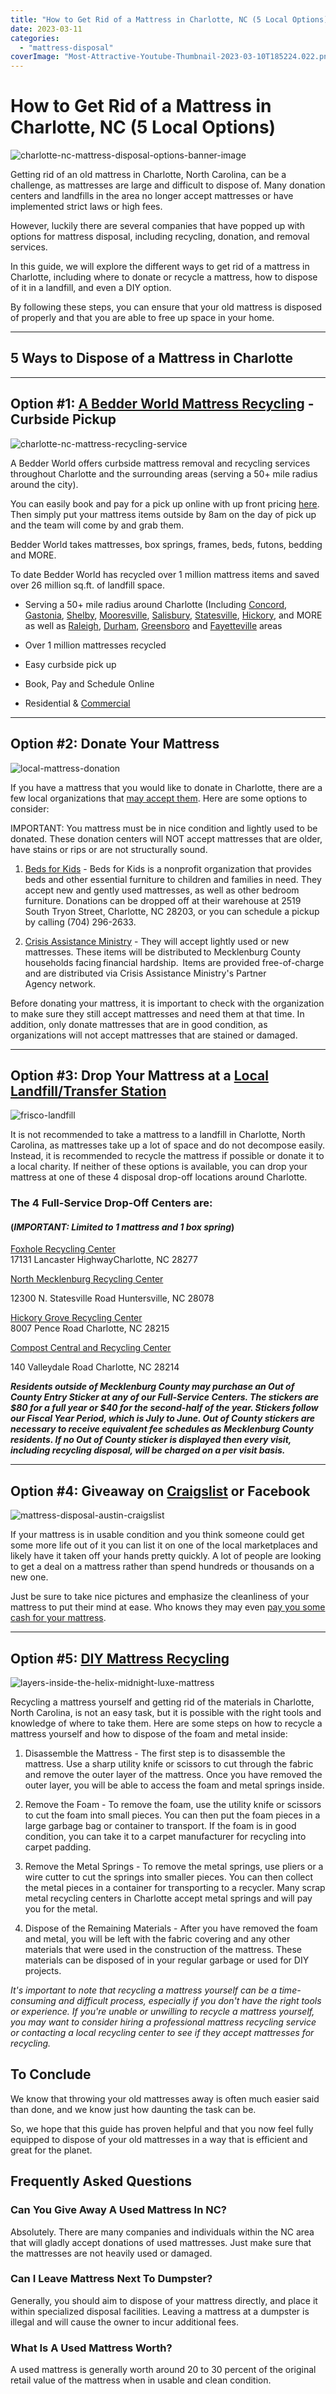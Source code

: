 ```yaml
---
title: "How to Get Rid of a Mattress in Charlotte, NC (5 Local Options)"
date: 2023-03-11
categories: 
  - "mattress-disposal"
coverImage: "Most-Attractive-Youtube-Thumbnail-2023-03-10T185224.022.png"
---
```


# How to Get Rid of a Mattress in Charlotte, NC (5 Local Options)

![charlotte-nc-mattress-disposal-options-banner-image](images/Most-Attractive-Youtube-Thumbnail-2023-03-10T185224.022-1024x576.png)

Getting rid of an old mattress in Charlotte, North Carolina, can be a challenge, as mattresses are large and difficult to dispose of. Many donation centers and landfills in the area no longer accept mattresses or have implemented strict laws or high fees.

However, luckily there are several companies that have popped up with options for mattress disposal, including recycling, donation, and removal services.

In this guide, we will explore the different ways to get rid of a mattress in Charlotte, including where to donate or recycle a mattress, how to dispose of it in a landfill, and even a DIY option.

By following these steps, you can ensure that your old mattress is disposed of properly and that you are able to free up space in your home.

* * *

## 5 Ways to Dispose of a Mattress in Charlotte

* * *

## Option #1: [A Bedder World Mattress Recycling](https://www.abedderworld.com/Charlotte-NC) - Curbside Pickup

![charlotte-nc-mattress-recycling-service](images/Screen-Shot-2023-03-10-at-3.07.47-PM-1024x587.png)

A Bedder World offers curbside mattress removal and recycling services throughout Charlotte and the surrounding areas (serving a 50+ mile radius around the city).

You can easily book and pay for a pick up online with up front pricing [here](https://www.abedderworld.com/Charlotte-NC). Then simply put your mattress items outside by 8am on the day of pick up and the team will come by and grab them.

Bedder World takes mattresses, box springs, frames, beds, futons, bedding and MORE.

To date Bedder World has recycled over 1 million mattress items and saved over 26 million sq.ft. of landfill space.

- Serving a 50+ mile radius around Charlotte (Including [Concord](https://www.abedderworld.com/Concord-NC), [Gastonia](https://www.abedderworld.com/Gastonia-NC), [Shelby](https://www.abedderworld.com/Shelby-NC), [Mooresville](https://www.abedderworld.com/Mooresville-NC), [Salisbury](https://www.abedderworld.com/Salisbury-NC), [Statesville](https://www.abedderworld.com/Statesville-NC), [Hickory](https://www.abedderworld.com/Hickory-NC), and MORE as well as [Raleigh](https://www.abedderworld.com/get-rid-of-a-mattress-in-raleigh-nc.html/), [Durham](https://www.abedderworld.com/Durham-NC), [Greensboro](https://www.abedderworld.com/how-to-get-rid-of-a-mattress-in-greensboro-nc.html/) and [Fayetteville](https://www.abedderworld.com/how-to-get-rid-of-a-mattress-in-fayetteville-nc.html/) areas

- Over 1 million mattresses recycled

- Easy curbside pick up

- Book, Pay and Schedule Online

- Residential & [Commercial](https://www.abedderworld.com/commercial/)

* * *

## Option #2: Donate Your Mattress

![local-mattress-donation](images/Donate-Local-Red-243x300-1.png)

If you have a mattress that you would like to donate in Charlotte, there are a few local organizations that [may accept them](https://www.abedderworld.com/does-goodwill-take-mattresses-4-alternative-options.html/). Here are some options to consider:

IMPORTANT: You mattress must be in nice condition and lightly used to be donated. These donation centers will NOT accept mattresses that are older, have stains or rips or are not structurally sound.

1. [Beds for Kids](https://bedsforkids.org/) - Beds for Kids is a nonprofit organization that provides beds and other essential furniture to children and families in need. They accept new and gently used mattresses, as well as other bedroom furniture. Donations can be dropped off at their warehouse at 2519 South Tryon Street, Charlotte, NC 28203, or you can schedule a pickup by calling (704) 296-2633.

3. [Crisis Assistance Ministry](https://crisisassistance.org/donate/donate-furniture-appliances/) - They will accept lightly used or new mattresses. These items will be distributed to Mecklenburg County households facing financial hardship.  Items are provided free-of-charge and are distributed via Crisis Assistance Ministry's Partner Agency network. 

Before donating your mattress, it is important to check with the organization to make sure they still accept mattresses and need them at that time. In addition, only donate mattresses that are in good condition, as organizations will not accept mattresses that are stained or damaged.

* * *

## Option #3: Drop Your Mattress at a [Local Landfill/Transfer Station](https://www.mecknc.gov/LUESA/SolidWaste/Disposal-Recycling/Pages/Full-Service-Centers.aspx)

![frisco-landfill](images/wade-parkaerial1-copy_750xx1381-777-0-81.jpeg)

It is not recommended to take a mattress to a landfill in Charlotte, North Carolina, as mattresses take up a lot of space and do not decompose easily. Instead, it is recommended to recycle the mattress if possible or donate it to a local charity. If neither of these options is available, you can drop your mattress at one of these 4 disposal drop-off locations around Charlotte.

### The 4 Full-Service Drop-Off Centers are:

#### (_IMPORTANT: Limited to 1 mattress and 1 box spring_)

[Foxhole Recycling Center  
](https://www.mecknc.gov/LUESA/SolidWaste/Disposal-Recycling/Pages/Full%20Service%20Facilities.aspx)17131 Lancaster HighwayCharlotte, NC 28277

[North Mecklenburg Recycling Center](https://www.mecknc.gov/LUESA/SolidWaste/Disposal-Recycling/Pages/Full%20Service%20Facilities.aspx)

12300 N. Statesville Road Huntersville, NC 28078

[Hickory Grove Recycling Center  
](https://www.mecknc.gov/LUESA/SolidWaste/Disposal-Recycling/Pages/Full%20Service%20Facilities.aspx)8007 Pence Road Charlotte, NC 28215

[Compost Central and Recycling Center](https://www.mecknc.gov/LUESA/SolidWaste/Disposal-Recycling/Pages/Full%20Service%20Facilities.aspx)

140 Valleydale Road Charlotte, NC 28214 

**_Residents outside of Mecklenburg County may purchase an Out of County Entry Sticker at any of our Full-Service Centers. The stickers are $80 for a full year or $40 for the second-half of the year. Stickers follow our Fiscal Year Period, which is July to June. Out of County stickers are necessary to receive equivalent fee schedules as Mecklenburg County residents. If no Out of County sticker is displayed then every visit, including recycling disposal, will be charged on a per visit basis._**

* * *

## Option #4: Giveaway on [Craigslist](https://charlotte.craigslist.org/) or Facebook

![mattress-disposal-austin-craigslist](images/Screen-Shot-2019-12-11-at-8.06.07-AM-edited.png)

If your mattress is in usable condition and you think someone could get some more life out of it you can list it on one of the local marketplaces and likely have it taken off your hands pretty quickly. A lot of people are looking to get a deal on a mattress rather than spend hundreds or thousands on a new one.

Just be sure to take nice pictures and emphasize the cleanliness of your mattress to put their mind at ease. Who knows they may even [pay you some cash for your mattress](https://www.abedderworld.com/is-it-illegal-to-sell-a-used-mattress-state-by-state-guide.html/).

* * *

## Option #5: [DIY Mattress Recycling](https://www.abedderworld.com/how-to-recycle-a-mattress/)

![layers-inside-the-helix-midnight-luxe-mattress](images/IMG_4214-768x1024.jpeg)

Recycling a mattress yourself and getting rid of the materials in Charlotte, North Carolina, is not an easy task, but it is possible with the right tools and knowledge of where to take them. Here are some steps on how to recycle a mattress yourself and how to dispose of the foam and metal inside:

1. Disassemble the Mattress - The first step is to disassemble the mattress. Use a sharp utility knife or scissors to cut through the fabric and remove the outer layer of the mattress. Once you have removed the outer layer, you will be able to access the foam and metal springs inside.

3. Remove the Foam - To remove the foam, use the utility knife or scissors to cut the foam into small pieces. You can then put the foam pieces in a large garbage bag or container to transport. If the foam is in good condition, you can take it to a carpet manufacturer for recycling into carpet padding.

5. Remove the Metal Springs - To remove the metal springs, use pliers or a wire cutter to cut the springs into smaller pieces. You can then collect the metal pieces in a container for transporting to a recycler. Many scrap metal recycling centers in Charlotte accept metal springs and will pay you for the metal.

7. Dispose of the Remaining Materials - After you have removed the foam and metal, you will be left with the fabric covering and any other materials that were used in the construction of the mattress. These materials can be disposed of in your regular garbage or used for DIY projects.

_It's important to note that recycling a mattress yourself can be a time-consuming and difficult process, especially if you don't have the right tools or experience. If you're unable or unwilling to recycle a mattress yourself, you may want to consider hiring a professional mattress recycling service or contacting a local recycling center to see if they accept mattresses for recycling._

## To Conclude

We know that throwing your old mattresses away is often much easier said than done, and we know just how daunting the task can be.

So, we hope that this guide has proven helpful and that you now feel fully equipped to dispose of your old mattresses in a way that is efficient and great for the planet. 

## Frequently Asked Questions

### **Can You Give Away A Used Mattress In NC?**

Absolutely. There are many companies and individuals within the NC area that will gladly accept donations of used mattresses. Just make sure that the mattresses are not heavily used or damaged.

### **Can I Leave Mattress Next To Dumpster?**

Generally, you should aim to dispose of your mattress directly, and place it within specialized disposal facilities. Leaving a mattress at a dumpster is illegal and will cause the owner to incur additional fees.

### **What Is A Used Mattress Worth?**

A used mattress is generally worth around 20 to 30 percent of the original retail value of the mattress when in usable and clean condition.
